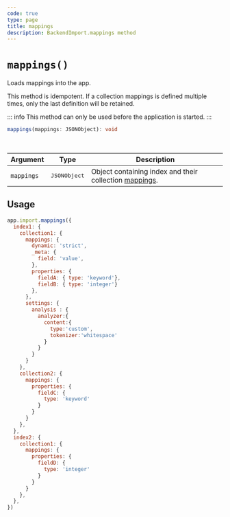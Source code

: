 ```yaml
---
code: true
type: page
title: mappings
description: BackendImport.mappings method
---
```


# `mappings()`

<SinceBadge version="2.14.0" />

Loads mappings into the app.

This method is idempotent. If a collection mappings is defined multiple times, only the last definition will be retained.

::: info
This method can only be used before the application is started.
:::

```ts
mappings(mappings: JSONObject): void
```

<br/>

| Argument   | Type                  | Description                   |
|------------|-----------------------|-------------------------------|
| `mappings` | <pre>JSONObject</pre> | Object containing index and their collection [mappings](/core/2/guides/main-concepts/data-storage#mappings-properties). |

## Usage

```js
app.import.mappings({
  index1: {
    collection1: {
      mappings: {
        dynamic: 'strict',
        _meta: {
          field: 'value',
        },
        properties: {
          fieldA: { type: 'keyword'},
          fieldB: { type: 'integer'}
        },
      },
      settings: {
        analysis : {
          analyzer:{
            content:{
              type:'custom',
              tokenizer:'whitespace'
            }
          }
        }
      }
    },
    collection2: {
      mappings: {
        properties: {
          fieldC: {
            type: 'keyword'
          }
        }
      }
    },
  },
  index2: {
    collection1: {
      mappings: {
        properties: {
          fieldD: {
            type: 'integer'
          }
        }
      }
    },
  },
})
```

